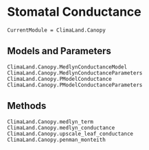 # Stomatal Conductance

```@meta
CurrentModule = ClimaLand.Canopy
```

## Models and Parameters

```@docs
ClimaLand.Canopy.MedlynConductanceModel
ClimaLand.Canopy.MedlynConductanceParameters
ClimaLand.Canopy.PModelConductance
ClimaLand.Canopy.PModelConductanceParameters
```

## Methods

```@docs
ClimaLand.Canopy.medlyn_term
ClimaLand.Canopy.medlyn_conductance
ClimaLand.Canopy.upscale_leaf_conductance
ClimaLand.Canopy.penman_monteith
```

